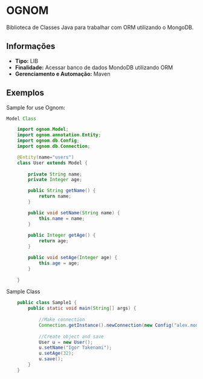 # OGNOM

Biblioteca de Classes Java para trabalhar com ORM utilizando o MongoDB.

## Informações
* **Tipo:** LIB
* **Finalidade:** Acessar banco de dados MondoDB utilizando ORM
* **Gerenciamento e Automação:** Maven

## Exemplos

Sample for use Ognom:

``` java
Model Class	

	import ognom.Model;
	import ognom.annotation.Entity;
	import ognom.db.Config;
	import ognom.db.Connection;

	@Entity(name="users")
	class User extends Model {
    
    	private String name;
    	private Integer age;

    	public String getName() {
        	return name;
    	}

    	public void setName(String name) {
        	this.name = name;
    	}
    
    	public Integer getAge() {
        	return age;
    	}

    	public void setAge(Integer age) {
        	this.age = age;
    	}
    
	}
```

Sample Class

``` java
	public class Sample1 {
    	public static void main(String[] args) {
        
        	//Make connection
        	Connection.getInstance().newConnection(new Config("alex.mongohq.com", 10017, "ognom-test", "test", "test"));
        
        	//Create object and save
        	User u = new User();
        	u.setName("Igor Takenami");
        	u.setAge(32);
        	u.save();
    	}
	}
```